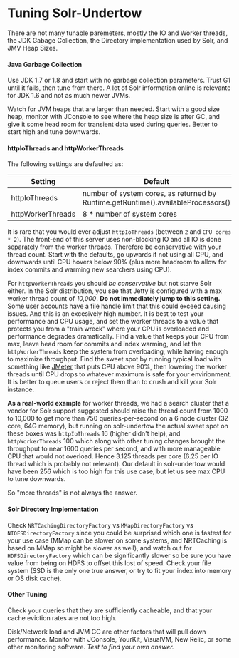 Tuning Solr-Undertow
====================

There are not many tunable paremeters, mostly the IO and Worker threads, the JDK Gabage Collection, the Directory implementation used by Solr, and JMV Heap Sizes.

#### Java Garbage Collection

Use JDK 1.7 or 1.8 and start with no garbage collection parameters.  Trust G1 until it fails, then tune from there.  A lot of Solr information online is relevante for JDK 1.6 and not as much newer JVMs.

Watch for JVM heaps that are larger than needed.  Start with a good size heap, monitor with JConsole to see where the heap size is after GC, and give it some head room for transient data used during queries.  Better to start high and tune downwards.

#### httpIoThreads and httpWorkerThreads

The following settings are defaulted as:

|Setting|Default|
|---|---|
|httpIoThreads|number of system cores, as returned by Runtime.getRuntime().availableProcessors()|
|httpWorkerThreads|8 * number of system cores|

It is rare that you would ever adjust `httpIoThreads` (between `2` and `CPU cores * 2`).  The front-end of this server uses non-blocking IO and all IO is done separately from the worker threads.  Therefore be conservative with your thread count.  Start with the defaults, go upwards if not using all CPU, and downwards until CPU hovers below 90% (plus more headroom to allow for index commits and warming new searchers using CPU). 

For `httpWorkerThreads` you should *be conservative* but not starve Solr either.  In the Solr distribution, you see that Jetty is configured with a max worker thread count of *10,000*.  **Do not immediately jump to this setting.**  Some user accounts have a file handle limit that this could exceed causing issues.  And this is an excesively high number.  It is best to test your performance and CPU usage, and set the worker threads to a value that protects you from a "train wreck" where your CPU is overloaded and performance degrades dramatically.  Find a value that keeps your CPU from max, leave head room for commits and index warming, and let the `httpWorkerThreads` keep the system from overloading, while having enough to maximize throughput.  Find the sweet spot by running typical load with something like [JMeter](http://jmeter.apache.org) that puts CPU above 90%, then lowering the worker threads until CPU drops to whatever maximum is safe for your envirionment.  It is better to queue users or reject them than to crush and kill your Solr instance.

**As a real-world example** for worker threads, we had a search cluster that a vendor for Solr support suggested should raise the thread count from 1000 to 10,000 to get more than 750 queries-per-second on a 6 node cluster (32 core, 64G memory), but running on solr-undertow the actual sweet spot on these boxes was `httpIoThreads` 16 (higher didn't help), and `httpWorkerThreads` 100 which along with other tuning changes brought the throughput to near 1600 queries per second, and with more manageable CPU that would not overload.  Hence 3.125 threads per core (6.25 per IO thread which is probably not relevant). Our default in solr-undertow would have been 256 which is too high for this use case, but let us see max CPU to tune downwards. 

So "more threads" is not always the answer. 

#### Solr Directory Implementation

Check `NRTCachingDirectoryFactory` vs `MMapDirectoryFactory` vs `NIOFSDirectoryFactory` since you could be surprised which one is fastest for your use case (MMap can be slower on some systems, and NRTCaching is based on MMap so might be slower as well), and watch out for `HDFSDirectoryFactory` which can be significantly slower so be sure you have value from being on HDFS to offset this lost of speed. Check your file system (SSD is the only one true answer, or try to fit your index into memory or  OS disk cache).

#### Other Tuning

Check your queries that they are sufficiently cacheable, and that your cache eviction rates are not too high.  

Disk/Network load and JVM GC are other factors that will pull down performance. Monitor with JConsole, YourKit, VisualVM, New Relic, or some other monitoring software.  _Test to find your own answer._  

